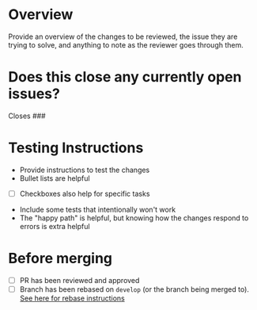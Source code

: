 # Overview

Provide an overview of the changes to be reviewed, the issue they are trying to solve, and anything to note as the reviewer goes through them.

# Does this close any currently open issues?

<!-- Change ### to #[number of issue], e.g. #1 -->
Closes ###

# Testing Instructions

- Provide instructions to test the changes
- Bullet lists are helpful
- [ ] Checkboxes also  help for specific tasks
- Include some tests that intentionally won't work
- The "happy path" is helpful, but knowing how the changes respond to errors is extra helpful

# Before merging

- [ ] PR has been reviewed and approved
- [ ] Branch has been rebased on `develop` (or the branch being merged to). [See here for rebase instructions](https://github.com/Philadelphia-Lawyers-for-Social-Equity/docket_dashboard/blob/develop/CONTRIBUTING.md#reviewed-work)
